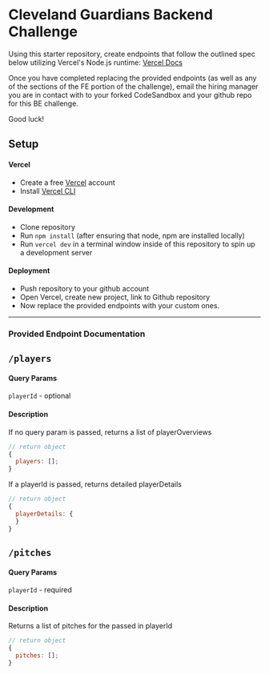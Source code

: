 # Cleveland Guardians Backend Challenge

Using this starter repository, create endpoints that follow the outlined spec below utilizing Vercel's Node.js runtime: [Vercel Docs](https://vercel.com/docs/runtimes#official-runtimes/node-js)

Once you have completed replacing the provided endpoints (as well as any of the sections of the FE portion of the challenge), email the hiring manager you are in contact with to your forked CodeSandbox and your github repo for this BE challenge.

Good luck!

## Setup

#### Vercel

- Create a free [Vercel](https://vercel.com/) account
- Install [Vercel CLI](https://vercel.com/cli)

#### Development

- Clone repository
- Run `npm install` (after ensuring that node, npm are installed locally)
- Run `vercel dev` in a terminal window inside of this repository to spin up a development server

#### Deployment

- Push repository to your github account
- Open Vercel, create new project, link to Github repository
- Now replace the provided endpoints with your custom ones.

---

### Provided Endpoint Documentation

## `/players`

#### Query Params

`playerId` - optional

#### Description

If no query param is passed, returns a list of playerOverviews

```js
// return object
{
  players: [];
}
```

If a playerId is passed, returns detailed playerDetails

```js
// return object
{
  playerDetails: {
  }
}
```

## `/pitches`

#### Query Params

`playerId` - required

#### Description

Returns a list of pitches for the passed in playerId

```js
// return object
{
  pitches: [];
}
```
